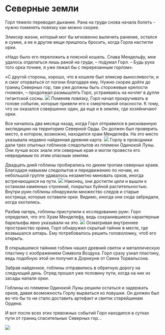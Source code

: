  #  Северные земли

Горл тяжело переводил дыхание. Рана на груди снова начала болеть - нужно поменять повязку как можно скорее.

Эликсир жизни, который мог бы мгновенно вылечить ранение, остался в сумке, а ее и другие вещи пришлось бросить, когда Горла настигли орки.

«Надо было его переложить в поясной кошель. Слава Мендельфу, мне удалось отделаться лишь раной на груди, – подумал Горл. – Будь рука того орка точнее, я уже лежал бы с перерезанным горлом».

«С другой стороны, хорошо, что в кошеле был эликсир выносливости, и я смог оторваться от погони благодаря ему. Нужно скорее дойти до границ Северных гор, там уже должны быть сторожевые крепости гномов», – продолжал размышлять Горл, устраиваясь на ночлег в дупле гигантской сосны.
![](quest21.2x.png)
Поменяв повязку, Горл начал прокручивать в голове события, которые привели его к смертельной опасности. К тому, что он оказался совершенно один, да еще и в землях, где хозяйничают орки. 

Все началось два месяца назад, когда Горл отправился в рискованную экспедицию на территорию Северной Орды. Он должен был проверить место, в котором, возможно, находился храм Менделефа. На это место указывала недавно найденная древняя карта.
![](quest22.2x.png)
Горлу в проводники дали трех опытных гоблинов-следопытов из племени Одинокой Луны. Они лучше всех знали эти северные края и могли провести его невредимым по этим опасным землям. 

Двадцать дней гоблины пробирались по диким тропам северных краев. Благодаря навыкам следопытов и передвижению по ночам, их небольшой группе удавалось незаметно миновать орков, иногда встречающихся на пути. 
![](quest23.2x.png)
Наконец, они достигли цели и вышли к останкам каменных строений, покрытых буйной растительностью. Внутри руин гоблины обнаружили множество следов и старые кострища, которые оставили орки. Видимо, иногда они сюда забредали, когда охотились.

Разбив лагерь, гоблины приступили к исследованию руин. Горл определил, что это Храм Менделефа, ведь сохранившиеся характерные барельефы явно указывали на это. 
![](quest24.2x.png)
Осматривая внутреннее пространство храма, Горл обнаружил скрытый тайник в месте, где возвышался алтарь. Ему потребовалось решить головоломку, чтоб его открыть. 

В открывшемся тайнике гоблин нашел древний свиток и металлическую пластину с изображением Символа Воздуха. Горл сразу узнал пластину, ведь подобную этой он получил в Дорнкуне от Свена Торвальсона.

Забрав найденное, гоблины отправились в обратную дорогу на следующий день. Отряд прошел уже половину пути, когда на них из засады напали орки.

Гоблины из племени Одинокой Луны решили остаться и задержать орков, давая возможность Горлу вырваться из ловушки. Он должен был во что бы то ни стало доставить артефакт и свиток старейшинам Ордена.

И вот после всех этих тревожных событий Горл находился в сутках пути от границ спасительных Северных гор…

![](quest25.2x.png)